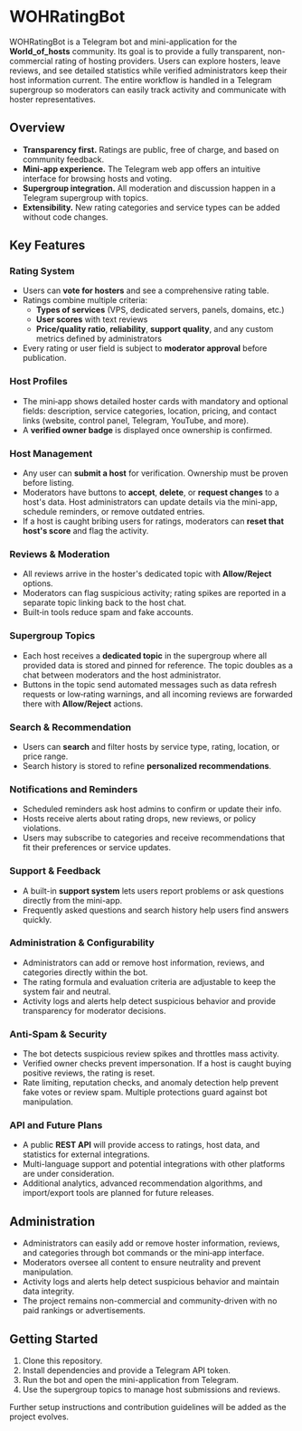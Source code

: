 # WOHRatingBot

WOHRatingBot is a Telegram bot and mini-application for the
**World_of_hosts** community. Its goal is to provide a fully
transparent, non-commercial rating of hosting providers. Users can
explore hosters, leave reviews, and see detailed statistics while
verified administrators keep their host information current. The entire
workflow is handled in a Telegram supergroup so moderators can easily
track activity and communicate with hoster representatives.

## Overview
- **Transparency first.** Ratings are public, free of charge, and based
  on community feedback.
- **Mini-app experience.** The Telegram web app offers an intuitive
  interface for browsing hosts and voting.
- **Supergroup integration.** All moderation and discussion happen in a
  Telegram supergroup with topics.
- **Extensibility.** New rating categories and service types can be
  added without code changes.

## Key Features

### Rating System
- Users can **vote for hosters** and see a comprehensive rating table.
- Ratings combine multiple criteria:
  - **Types of services** (VPS, dedicated servers, panels, domains, etc.)
  - **User scores** with text reviews
  - **Price/quality ratio**, **reliability**, **support quality**, and any
    custom metrics defined by administrators
- Every rating or user field is subject to **moderator approval** before
  publication.

### Host Profiles
- The mini‑app shows detailed hoster cards with mandatory and optional
  fields: description, service categories, location, pricing, and
  contact links (website, control panel, Telegram, YouTube, and more).
- A **verified owner badge** is displayed once ownership is confirmed.

### Host Management
- Any user can **submit a host** for verification. Ownership must be
  proven before listing.
- Moderators have buttons to **accept**, **delete**, or **request
  changes** to a host's data. Host administrators can update details via
  the mini-app, schedule reminders, or remove outdated entries.
- If a host is caught bribing users for ratings, moderators can
  **reset that host's score** and flag the activity.

### Reviews & Moderation
- All reviews arrive in the hoster's dedicated topic with
  **Allow/Reject** options.
- Moderators can flag suspicious activity; rating spikes are reported in
  a separate topic linking back to the host chat.
- Built‑in tools reduce spam and fake accounts.

### Supergroup Topics
- Each host receives a **dedicated topic** in the supergroup where all
  provided data is stored and pinned for reference. The topic doubles as
  a chat between moderators and the host administrator.
- Buttons in the topic send automated messages such as data refresh
  requests or low‑rating warnings, and all incoming reviews are forwarded
  there with **Allow/Reject** actions.

### Search & Recommendation
- Users can **search** and filter hosts by service type, rating,
  location, or price range.
- Search history is stored to refine **personalized recommendations**.

### Notifications and Reminders
- Scheduled reminders ask host admins to confirm or update their info.
- Hosts receive alerts about rating drops, new reviews, or policy
  violations.
- Users may subscribe to categories and receive recommendations that fit
  their preferences or service updates.

### Support & Feedback
- A built-in **support system** lets users report problems or ask
  questions directly from the mini-app.
- Frequently asked questions and search history help users find answers
  quickly.

### Administration & Configurability
- Administrators can add or remove host information, reviews, and
  categories directly within the bot.
- The rating formula and evaluation criteria are adjustable to keep the
  system fair and neutral.
- Activity logs and alerts help detect suspicious behavior and provide
  transparency for moderator decisions.

### Anti‑Spam & Security
- The bot detects suspicious review spikes and throttles mass activity.
- Verified owner checks prevent impersonation. If a host is caught buying
  positive reviews, the rating is reset.
- Rate limiting, reputation checks, and anomaly detection help prevent
  fake votes or review spam. Multiple protections guard against bot
  manipulation.

### API and Future Plans
- A public **REST API** will provide access to ratings, host data, and
  statistics for external integrations.
- Multi-language support and potential integrations with other platforms
  are under consideration.
- Additional analytics, advanced recommendation algorithms, and
  import/export tools are planned for future releases.

## Administration
- Administrators can easily add or remove hoster information, reviews,
  and categories through bot commands or the mini‑app interface.
- Moderators oversee all content to ensure neutrality and prevent
  manipulation.
- Activity logs and alerts help detect suspicious behavior and maintain
  data integrity.
- The project remains non-commercial and community-driven with no paid
  rankings or advertisements.

## Getting Started
1. Clone this repository.
2. Install dependencies and provide a Telegram API token.
3. Run the bot and open the mini-application from Telegram.
4. Use the supergroup topics to manage host submissions and reviews.

Further setup instructions and contribution guidelines will be added as
the project evolves.

